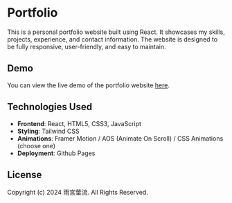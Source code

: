 # Portfolio

This is a personal portfolio website built using React. It showcases my skills, projects, experience, and contact information. The website is designed to be fully responsive, user-friendly, and easy to maintain.

## Demo

You can view the live demo of the portfolio website [here](https://your-portfolio-site-url.com).

## Technologies Used

- **Frontend**: React, HTML5, CSS3, JavaScript
- **Styling**: Tailwind CSS
- **Animations**: Framer Motion / AOS (Animate On Scroll) / CSS Animations (choose one)
- **Deployment**: Github Pages

## License

Copyright (c) 2024 雨宮葉流. All Rights Reserved.